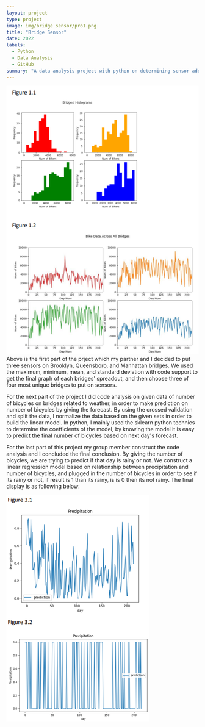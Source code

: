 ```yaml
---
layout: project
type: project
image: img/bridge sensor/pro1.png
title: "Bridge Sensor"
date: 2022
labels:
  - Python
  - Data Analysis
  - GitHub
summary: "A data analysis project with python on determining sensor adding on bridges"
---
```

<div class="text-center p-4">
<img class="img-fluid" src="../img/bridge sensor/python.jpg">
</div>
Above is the first part of the prject which my partner and I decided to put three sensors on Brooklyn, Queensboro, and Manhattan bridges. 
We used the maximum, minimum, mean, and standard deviation with code support to get the final graph of each bridges' spreadout, and then choose three of four most unique bridges to put on sensors. 

For the next part of the project I did code analysis on given data of number of bicycles on bridges related to weather, in order to make prediction on number of bicycles by giving the forecast. 
By using the crossed validation and split the data, I normalize the data based on the given sets in order to build the linear model. 
In python, I mainly used the sklearn python technics to determine the coefficients of the model, by knowing the model it is easy to predict the final number of bicycles based on next day's forecast. 

For the last part of this project my group member construct the code analysis and I concluded the final conclusion. By giving the number of bicycles, we are trying to predict if that day is rainy or not. 
We construct a linear regression model based on relationship between precipitation and number of bicycles, and plugged in the number of bicycles in order to see if its rainy or not, if result is 1 than its rainy, is is 0 then its not rainy. 
The final display is as following below:
<div class="text-center p-4">
<img class="img-fluid" src="../img/bridge sensor/pro1-3.png">
</div>
